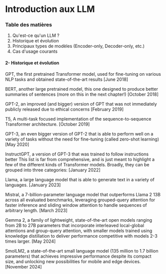 # Introduction aux LLM

### Table des matières
1.  Qu'est-ce qu'un LLM ?
2.  Historique et évolution
3.  Principaux types de modèles (Encoder-only, Decoder-only, etc.)
4.  Cas d'usage courants


#### 2- Historique et évolution

GPT, the first pretrained Transformer model, used for fine-tuning on various NLP tasks and obtained state-of-the-art results [June 2018]

BERT, another large pretrained model, this one designed to produce better summaries of sentences (more on this in the next chapter!) [October 2018]

GPT-2, an improved (and bigger) version of GPT that was not immediately publicly released due to ethical concerns [February 2019]

T5, A multi-task focused implementation of the sequence-to-sequence Transformer architecture. [October 2019]

GPT-3, an even bigger version of GPT-2 that is able to perform well on a variety of tasks without the need for fine-tuning (called zero-shot learning) [May 2020]

InstructGPT, a version of GPT-3 that was trained to follow instructions better This list is far from comprehensive, and is just meant to highlight a few of the different kinds of Transformer models. Broadly, they can be grouped into three categories: [January 2022]

Llama, a large language model that is able to generate text in a variety of languages. [January 2023]

Mistral, a 7-billion-parameter language model that outperforms Llama 2 13B across all evaluated benchmarks, leveraging grouped-query attention for faster inference and sliding window attention to handle sequences of arbitrary length. [March 2023]

Gemma 2, a family of lightweight, state-of-the-art open models ranging from 2B to 27B parameters that incorporate interleaved local-global attentions and group-query attention, with smaller models trained using knowledge distillation to deliver performance competitive with models 2-3 times larger. [May 2024]

SmolLM2, a state-of-the-art small language model (135 million to 1.7 billion parameters) that achieves impressive performance despite its compact size, and unlocking new possibilities for mobile and edge devices. [November 2024]